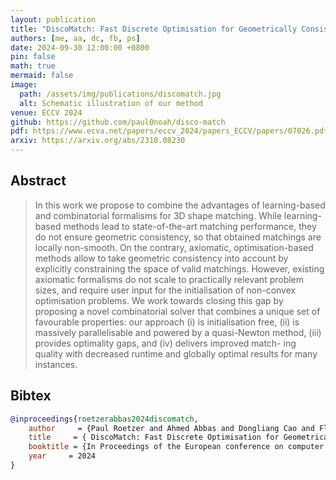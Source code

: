 ```yaml
---
layout: publication
title: "DiscoMatch: Fast Discrete Optimisation for Geometrically Consistent 3D Shape Matching"
authors: [me, aa, dc, fb, ps]
date: 2024-09-30 12:00:00 +0800
pin: false
math: true
mermaid: false
image:
  path: /assets/img/publications/discomatch.jpg
  alt: Schematic illustration of our method
venue: ECCV 2024
github: https://github.com/paul0noah/disco-match
pdf: https://www.ecva.net/papers/eccv_2024/papers_ECCV/papers/07026.pdf
arxiv: https://arxiv.org/abs/2310.08230
---
```


## Abstract

> In this work we propose to combine the advantages of learning-based and combinatorial formalisms for 3D shape matching. While learning-based methods lead to state-of-the-art matching performance, they do not ensure geometric consistency, so that obtained matchings are locally non-smooth. On the contrary, axiomatic, optimisation-based methods allow to take geometric consistency into account by explicitly constraining the space of valid matchings. However, existing axiomatic formalisms do not scale to practically relevant problem sizes, and require user input for the initialisation of non-convex optimisation problems. We work towards closing this gap by proposing a novel combinatorial solver that combines a unique set of favourable properties: our approach (i) is initialisation free, (ii) is massively parallelisable and powered by a quasi-Newton method, (iii) provides optimality gaps, and (iv) delivers improved match- ing quality with decreased runtime and globally optimal results for many instances.


## Bibtex
```bibtex
@inproceedings{roetzerabbas2024discomatch,
    author     = {Paul Roetzer and Ahmed Abbas and Dongliang Cao and Florian Bernard and Paul Swoboda},
    title     = { DiscoMatch: Fast Discrete Optimisation for Geometrically Consistent 3D Shape Matching },
    booktitle = {In Proceedings of the European conference on computer vision (ECCV)},
    year     = 2024
}
```
